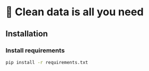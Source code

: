 # 📄 Clean data is all you need

## Installation

### Install requirements
```bash
pip install -r requirements.txt
```

